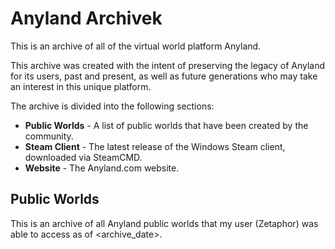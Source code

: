 # Anyland Archivek

This is an archive of all of the virtual world platform Anyland.

This archive was created with the intent of preserving the legacy of Anyland for its users, past and present, as well as future generations who may take an interest in this unique platform.

The archive is divided into the following sections:

- **Public Worlds** - A list of public worlds that have been created by the community.
- **Steam Client** - The latest release of the Windows Steam client, downloaded via SteamCMD.
- **Website** - The Anyland.com website.

## Public Worlds


This is an archive of all Anyland public worlds that my user (Zetaphor) was able to access as of <archive_date>.

